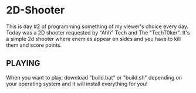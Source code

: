 # 2D-Shooter

This is day #2 of programming something of my viewer's choice every day. Today was a 2D shooter requested by "Ahh" Tech and The "TechT0ker". It's a simple 2d shooter where enemies appear on sides and you have to kill them and score points.


## PLAYING
When you want to play, download "build.bat" or "build.sh" depending on your operating system and it will install everything for you!
